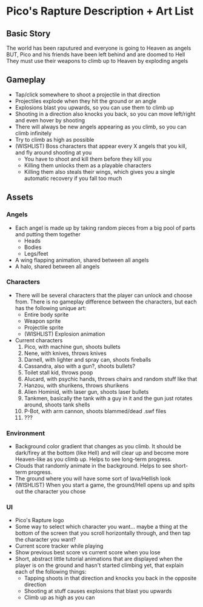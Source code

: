 # Pico's Rapture Description + Art List

## Basic Story  
The world has been raputured and everyone is going to Heaven as angels  
BUT, Pico and his friends have been left behind and are doomed to Hell  
They must use their weapons to climb up to Heaven by exploding angels

## Gameplay
- Tap/click somewhere to shoot a projectile in that direction
- Projectiles explode when they hit the ground or an angle
- Explosions blast you upwards, so you can use them to climb up
- Shooting in a direction also knocks you back, so you can move left/right and even hover by shooting
- There will always be new angels appearing as you climb, so you can climb infinitely
- Try to climb as high as possible
- (WISHLIST) Boss characters that appear every X angels that you kill, and fly around shooting at you
  - You have to shoot and kill them before they kill you
  - Killing them unlocks them as a playable characters
  - Killing them also steals their wings, which gives you a single automatic recovery if you fall too much

## Assets
### Angels
- Each angel is made up by taking random pieces from a big pool of parts and putting them together
  - Heads
  - Bodies
  - Legs/feet
- A wing flapping animation, shared between all angels
- A halo, shared between all angels

### Characters
- There will be several characters that the player can unlock and choose from. There is no gameplay difference between the characters, but each has the following unique art:
  - Entire body sprite
  - Weapon sprite
  - Projectile sprite
  - (WISHLIST) Explosion animation
- Current characters
  1. Pico, with machine gun, shoots bullets
  2. Nene, with knives, throws knives
  3. Darnell, with lighter and spray can, shoots fireballs
  4. Cassandra, also with a gun?, shoots bullets?
  5. Toilet stall kid, throws poop
  6. Alucard, with psychic hands, throws chairs and random stuff like that
  7. Hanzou, with shurikens, throws shurikens
  8. Alien Hominid, with laser gun, shoots laser bullets
  9. Tankmen, basically the tank with a guy in it and the gun just rotates around, shoots tank shells
  10. P-Bot, with arm cannon, shoots blammed/dead .swf files
  11. ???

### Environment
- Background color gradient that changes as you climb. It should be dark/firey at the bottom (like Hell) and will clear up and become more Heaven-like as you climb up. Helps to see long-term progress.
- Clouds that randomly animate in the background. Helps to see short-term progress.
- The ground where you will have some sort of lava/Hellish look
- (WISHLIST) When you start a game, the ground/Hell opens up and spits out the character you chose

### UI
- Pico's Rapture logo
- Some way to select which character you want... maybe a thing at the bottom of the screen that you scroll horizontally through, and then tap the character you want?
- Current score tracker while playing
- Show previous best score vs current score when you lose
- Short, abstract little tutorial animations that are displayed when the player is on the ground and hasn't started climbing yet, that explain each of the following things:
  - Tapping shoots in that direction and knocks you back in the opposite direction
  - Shooting at stuff causes explosions that blast you upwards
  - Climb up as high as you can
